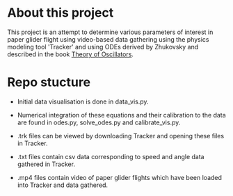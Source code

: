 # About this project

This project is an attempt to determine various 
parameters of interest in paper glider flight using video-based data gathering
using the physics modeling tool 'Tracker' and using ODEs derived by Zhukovsky
and described in the book [Theory of Oscillators](http://pi.math.cornell.edu/~rand/randdocs/classics/zhukovski.pdf).


# Repo stucture

- Initial data visualisation is done in data_vis.py. 

- Numerical integration of these equations and their calibration to the data
are found in odes.py, solve_odes.py and calibrate_vis.py.

- .trk files can be viewed by downloading Tracker and opening these files in Tracker.

- .txt files contain csv data corresponding to speed and angle data gathered in Tracker.

- .mp4 files contain video of paper glider flights which have been loaded into Tracker
and data gathered. 

  
